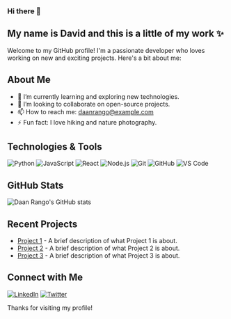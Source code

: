 ### Hi there 👋
## My name is David and this is a little of my work ✨

Welcome to my GitHub profile! I'm a passionate developer who loves working on new and exciting projects. Here's a bit about me:

## About Me

- 🌱 I’m currently learning and exploring new technologies.
- 💼 I’m looking to collaborate on open-source projects.
- 📫 How to reach me: [daanrango@example.com](mailto:daanrango@example.com)
- ⚡ Fun fact: I love hiking and nature photography.

## Technologies & Tools

![Python](https://img.shields.io/badge/-Python-333333?style=flat&logo=python)
![JavaScript](https://img.shields.io/badge/-JavaScript-333333?style=flat&logo=javascript)
![React](https://img.shields.io/badge/-React-333333?style=flat&logo=react)
![Node.js](https://img.shields.io/badge/-Node.js-333333?style=flat&logo=node.js)
![Git](https://img.shields.io/badge/-Git-333333?style=flat&logo=git)
![GitHub](https://img.shields.io/badge/-GitHub-333333?style=flat&logo=github)
![VS Code](https://img.shields.io/badge/-VS%20Code-333333?style=flat&logo=visual-studio-code)

## GitHub Stats

![Daan Rango's GitHub stats](https://github-readme-stats.vercel.app/api?username=daanrango&show_icons=true&theme=radical)

## Recent Projects

- [Project 1](https://github.com/daanrango/project1) - A brief description of what Project 1 is about.
- [Project 2](https://github.com/daanrango/project2) - A brief description of what Project 2 is about.
- [Project 3](https://github.com/daanrango/project3) - A brief description of what Project 3 is about.

## Connect with Me

[![LinkedIn](https://img.shields.io/badge/-LinkedIn-333333?style=flat&logo=linkedin)](https://www.linkedin.com/in/daanrango)
[![Twitter](https://img.shields.io/badge/-Twitter-333333?style=flat&logo=twitter)](https://twitter.com/daanrango)

Thanks for visiting my profile!

<!--
**daanrango/daanrango** is a ✨ _special_ ✨ repository because its `README.md` (this file) appears on your GitHub profile.

Here are some ideas to get you started:

- 🔭 I’m currently working on ...
- 🌱 I’m currently learning ...
- 👯 I’m looking to collaborate on ...
- 🤔 I’m looking for help with ...
- 💬 Ask me about ...
- 📫 How to reach me: ...
- 😄 Pronouns: ...
- ⚡ Fun fact: ...
-->
